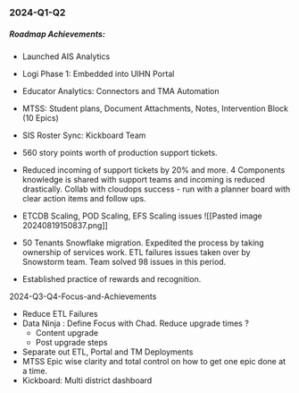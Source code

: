 ### 2024-Q1-Q2
##### Roadmap Achievements: 
- Launched AIS Analytics 
- Logi Phase 1: Embedded into UIHN Portal 
- Educator Analytics: Connectors and TMA Automation 
- MTSS: Student plans, Document Attachments, Notes, Intervention Block (10 Epics)
- SIS Roster Sync: Kickboard Team 
- 560 story points worth of production support tickets. 
- Reduced incoming of support tickets by 20% and more. 4 Components knowledge is shared with support teams and incoming is reduced drastically. Collab with cloudops success - run with a planner board with clear action items and follow ups. 
- ETCDB Scaling, POD Scaling, EFS Scaling issues
![[Pasted image 20240819150837.png]]

- 50 Tenants Snowflake migration. Expedited the process by taking ownership of services work. ETL failures issues taken over by Snowstorm team. Team solved 98 issues in this period. 
- Established practice of rewards and recognition. 

2024-Q3-Q4-Focus-and-Achievements
- Reduce ETL Failures 
- Data Ninja : Define Focus with Chad. Reduce upgrade times ? 
	- Content upgrade 
	- Post upgrade steps 
- Separate out ETL, Portal and TM Deployments 
- MTSS Epic wise clarity and total control on how to get one epic done at a time. 
- Kickboard: Multi district dashboard 